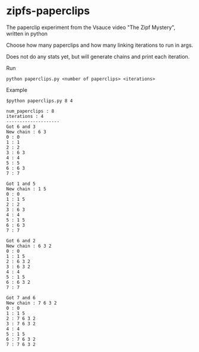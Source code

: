 # zipfs-paperclips
The paperclip experiment from the Vsauce video "The Zipf Mystery", written in python

Choose how many paperclips and how many linking iterations to run in args.

Does not do any stats yet, but will generate chains and print each iteration.

Run

    python paperclips.py <number of paperclips> <iterations>
    
Example

    $python paperclips.py 8 4
    
    num_paperclips : 8
    iterations : 4
    --------------------
    Got 6 and 3
    New chain : 6 3
    0 : 0
    1 : 1
    2 : 2
    3 : 6 3
    4 : 4
    5 : 5
    6 : 6 3
    7 : 7
    
    Got 1 and 5
    New chain : 1 5
    0 : 0
    1 : 1 5
    2 : 2
    3 : 6 3
    4 : 4
    5 : 1 5
    6 : 6 3
    7 : 7

    Got 6 and 2
    New chain : 6 3 2
    0 : 0
    1 : 1 5
    2 : 6 3 2
    3 : 6 3 2
    4 : 4
    5 : 1 5
    6 : 6 3 2
    7 : 7
    
    Got 7 and 6
    New chain : 7 6 3 2
    0 : 0
    1 : 1 5
    2 : 7 6 3 2
    3 : 7 6 3 2
    4 : 4
    5 : 1 5
    6 : 7 6 3 2
    7 : 7 6 3 2
